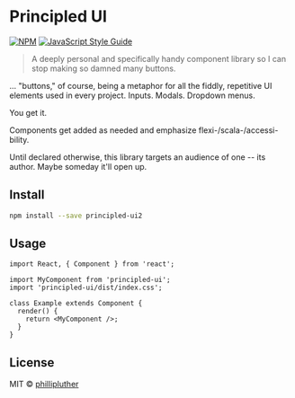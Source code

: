 # Principled UI

[![NPM](https://img.shields.io/npm/v/principled-ui2.svg)](https://www.npmjs.com/package/principled-ui2) [![JavaScript Style Guide](https://img.shields.io/badge/code_style-standard-brightgreen.svg)](https://standardjs.com)

> A deeply personal and specifically handy component library so I can stop making so damned many buttons.

... "buttons," of course, being a metaphor for all the fiddly, repetitive UI elements used in every project. Inputs. Modals. Dropdown menus.

You get it.

Components get added as needed and emphasize flexi-/scala-/accessi-bility.

Until declared otherwise, this library targets an audience of one -- its author. Maybe someday it'll open up.

## Install

```bash
npm install --save principled-ui2
```

## Usage

```tsx
import React, { Component } from 'react';

import MyComponent from 'principled-ui';
import 'principled-ui/dist/index.css';

class Example extends Component {
  render() {
    return <MyComponent />;
  }
}
```

## License

MIT © [phillipluther](https://github.com/phillipluther)
